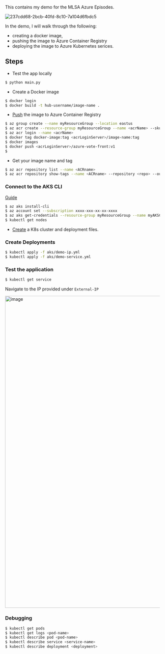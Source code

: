 This contains my demo for the MLSA Azure Episodes.

![237cdd68-2bcb-40fd-8c10-7a104d6fbdc5](https://github.com/Mbaoma/SCA-Cloud-School-Application/assets/49791498/1dcf361d-fd5e-4814-b0ff-4d0f06d935a6)


In the demo, I will walk through the following:
- creating a docker image, 
- pushing the image to Azure Container Registry
- deploying the image to Azure Kubernetes serices.

## Steps
-  Test the app locally
```bash
$ python main.py
```

- Create a Docker image
```bash
$ docker login
$ docker build -t hub-username/image-name .
```

- [Push](https://learn.microsoft.com/en-us/azure/aks/tutorial-kubernetes-prepare-acr?tabs=azure-cli) the image to Azure Container Registry
```bash
$ az group create --name myResourceGroup --location eastus
$ az acr create --resource-group myResourceGroup --name <acrName> --sku Basic
$ az acr login --name <acrName>
$ docker tag docker-image:tag <acrLoginServer>/image-name:tag
$ docker images
$ docker push <acrLoginServer>/azure-vote-front:v1
$ 
```

- Get your image name and tag
```bash
$ az acr repository list --name <ACRname>    
$ az acr repository show-tags --name <ACRname> --repository <repo> --output table
```

### Connect to the AKS CLI
[Guide](https://learn.microsoft.com/en-us/azure/aks/learn/quick-kubernetes-deploy-cli)
```bash
$ az aks install-cli
$ az account set --subscription xxxx-xxx-xx-xx-xxxx
$ az aks get-credentials --resource-group myResourceGroup --name myAKSCluster
$ kubectl get nodes
```

- [Create](https://learn.microsoft.com/en-us/azure/aks/learn/quick-kubernetes-deploy-portal?tabs=azure-cli) a K8s cluster and deployment files.

### Create Deployments
```bash
$ kubectl apply -f aks/demo-ip.yml
$ kubectl apply -f aks/demo-service.yml
```

### Test the application
```bash
$ kubectl get service
```

Navigate to the IP provided under ```External-IP```

<img width="1016" alt="image" src="https://github.com/Mbaoma/SCA-Cloud-School-Application/assets/49791498/cde6914d-084b-4ab3-b96e-6ed21e4e96c8">

### Debugging
```bash
$ kubectl get pods
$ kubectl get logs <pod-name>
$ kubectl describe pod <pod-name>
$ kubectl describe service <service-name>
$ kubectl describe deployment <deployment>
```